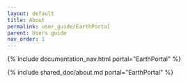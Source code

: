 ```yaml
---
layout: default
title: About
permalink: user_guide/EarthPortal
parent: Users guide
nav_order: 1
---
```

{% include documentation_nav.html portal="EarthPortal" %}

{% include shared_doc/about.md portal="EarthPortal" %}
